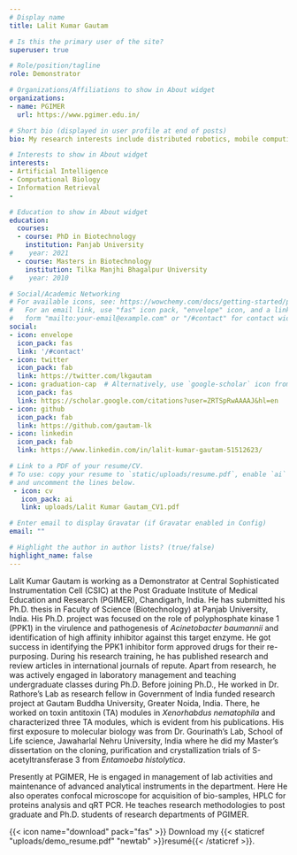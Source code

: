 ```yaml
---
# Display name
title: Lalit Kumar Gautam

# Is this the primary user of the site?
superuser: true

# Role/position/tagline
role: Demonstrator

# Organizations/Affiliations to show in About widget
organizations:
- name: PGIMER
  url: https://www.pgimer.edu.in/

# Short bio (displayed in user profile at end of posts)
bio: My research interests include distributed robotics, mobile computing and programmable matter.

# Interests to show in About widget
interests:
- Artificial Intelligence
- Computational Biology
- Information Retrieval
- 

# Education to show in About widget
education:
  courses:
  - course: PhD in Biotechnology
    institution: Panjab University
#    year: 2021
  - course: Masters in Biotechnology
    institution: Tilka Manjhi Bhagalpur University
#    year: 2010

# Social/Academic Networking
# For available icons, see: https://wowchemy.com/docs/getting-started/page-builder/#icons
#   For an email link, use "fas" icon pack, "envelope" icon, and a link in the
#   form "mailto:your-email@example.com" or "/#contact" for contact widget.
social:
- icon: envelope
  icon_pack: fas
  link: '/#contact'
- icon: twitter
  icon_pack: fab
  link: https://twitter.com/lkgautam
- icon: graduation-cap  # Alternatively, use `google-scholar` icon from `ai` icon pack
  icon_pack: fas
  link: https://scholar.google.com/citations?user=ZRTSpRwAAAAJ&hl=en
- icon: github
  icon_pack: fab
  link: https://github.com/gautam-lk
- icon: linkedin
  icon_pack: fab
  link: https://www.linkedin.com/in/lalit-kumar-gautam-51512623/

# Link to a PDF of your resume/CV.
# To use: copy your resume to `static/uploads/resume.pdf`, enable `ai` icons in `params.toml`, 
# and uncomment the lines below.
 - icon: cv
   icon_pack: ai
   link: uploads/Lalit Kumar Gautam_CV1.pdf

# Enter email to display Gravatar (if Gravatar enabled in Config)
email: ""

# Highlight the author in author lists? (true/false)
highlight_name: false
---
```


Lalit Kumar Gautam is working as a Demonstrator at Central Sophisticated Instrumentation Cell (CSIC) at the Post Graduate Institute of Medical Education and Research (PGIMER), Chandigarh, India. 
He has submitted his Ph.D. thesis in Faculty of Science (Biotechnology) at Panjab University, India. His Ph.D. project was focused on the role of polyphosphate kinase 1 (PPK1) in the virulence and pathogenesis of *Acinetobacter baumannii* and identification of high affinity inhibitor against this target enzyme. He got success in identifying the PPK1 inhibitor form approved drugs for their re-purposing. During his research training, he has published research and review articles in international journals of repute. Apart from research, he was actively engaged in laboratory management and teaching undergraduate classes during Ph.D. Before joining Ph.D., He worked in Dr. Rathore’s Lab as research fellow in Government of India funded research project at Gautam Buddha University, Greater Noida, India. There, he worked on toxin antitoxin (TA) modules in *Xenorhabdus nematophila* and characterized three TA modules, which is evident from his publications. His first exposure to molecular biology was from Dr. Gourinath’s Lab, School of Life science, Jawaharlal Nehru University, India where he did my Master’s dissertation on the cloning, purification and crystallization trials of S-acetyltransferase 3 from *Entamoeba histolytica*. 

Presently at PGIMER, He is engaged in management of lab activities and maintenance of advanced analytical instruments in the department. Here He also operates confocal microscope for acquisition of bio-samples, HPLC for proteins analysis and qRT PCR. He teaches research methodologies to post graduate and Ph.D. students of research departments of PGIMER.

{{< icon name="download" pack="fas" >}} Download my {{< staticref "uploads/demo_resume.pdf" "newtab" >}}resumé{{< /staticref >}}.
